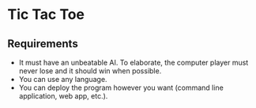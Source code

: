 # Tic Tac Toe

## Requirements
+ It must have an unbeatable AI.  To elaborate, the computer player must
never lose and it should win when possible.
+ You can use any language.
+ You can deploy the program however you want (command line application,
  web app, etc.).
